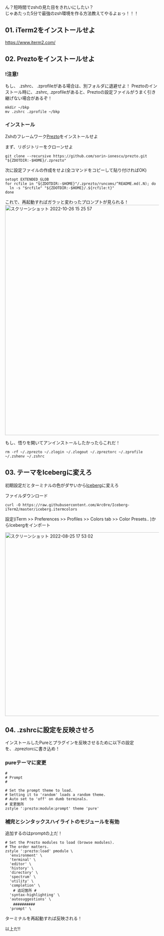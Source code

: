 ん？短時間でzshの見た目をきれいにしたい？  
じゃあたった5分で最強のzsh環境を作る方法教えてやるよぉっ！！！

## 01. iTerm2をインストールせよ
https://www.iterm2.com/

## 02. Preztoをインストールせよ
### !注意!
もし、 .zshrc、 .zprofileがある場合は、別フォルダに退避せよ！
Preztoのインストール時に、.zshrc, .zprofileがあると、Preztoの設定ファイルがうまく引き継げない場合があるぞ！
```
mkdir ~/bkp
mv .zshrc .zprofile ~/bkp
```

### インストール
Zshのフレームワーク[Prezto](https://github.com/sorin-ionescu/prezto)をインストールせよ 

まず、リポジトリーをクローンせよ
```
git clone --recursive https://github.com/sorin-ionescu/prezto.git "${ZDOTDIR:-$HOME}/.zprezto"
```
次に設定ファイルの作成をせよ(全コマンドをコピーして貼り付ければOK)
```
setopt EXTENDED_GLOB
for rcfile in "${ZDOTDIR:-$HOME}"/.zprezto/runcoms/^README.md(.N); do
  ln -s "$rcfile" "${ZDOTDIR:-$HOME}/.${rcfile:t}"
done
```
これで、再起動すればガラッと変わったプロンプトが見られる！
<img width="752" alt="スクリーンショット 2022-10-26 15 25 57" src="https://user-images.githubusercontent.com/64122953/197950731-a28fc48d-1f3b-467c-83a6-4a76e767e7eb.png">


もし、悟りを開いてアンインストールしたかったらこれだ！
```
rm -rf ~/.zprezto ~/.zlogin ~/.zlogout ~/.zpreztorc ~/.zprofile ~/.zshenv ~/.zshrc
```

## 03. テーマをIcebergに変えろ
初期設定だとターミナルの色がダサいから[Iceberg](https://github.com/Arc0re/Iceberg-iTerm2)に変えろ

ファイルダウンロード
```
curl -O https://raw.githubusercontent.com/Arc0re/Iceberg-iTerm2/master/iceberg.itermcolors
```
設定(iTerm >> Preferences >> Profiles >> Colors tab >> Color Presets.. )からIcebergをインポート

<img width="600" alt="スクリーンショット 2022-08-25 17 53 02" src="https://user-images.githubusercontent.com/64122953/186620783-ba9683b8-cb9c-4379-b537-24330cc8b8e4.png">

## 04. .zshrcに設定を反映させろ
インストールしたPureとプラグインを反映させるために以下の設定を、.zpreztorcに書き込め！

### pureテーマに変更
```
#
# Prompt
#

# Set the prompt theme to load.
# Setting it to 'random' loads a random theme.
# Auto set to 'off' on dumb terminals.
# 変更箇所
zstyle ':prezto:module:prompt' theme 'pure'
```

### 補完とシンタックスハイライトのモジュールを有効
追加するのはpromptの上だ！
```
# Set the Prezto modules to load (browse modules).
# The order matters.
zstyle ':prezto:load' pmodule \
  'environment' \
  'terminal' \
  'editor' \
  'history' \
  'directory' \
  'spectrum' \
  'utility' \
  'completion' \
  　# 追記箇所 #
  'syntax-highlighting' \
  'autosuggestions' \
　  ##########
  'prompt' \
```

ターミナルを再起動すれば反映される！

以上だ!!
